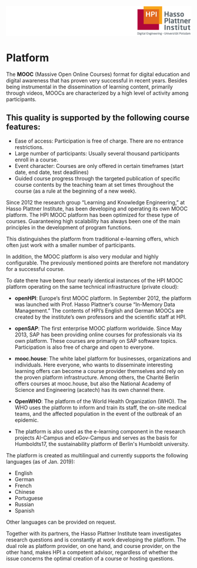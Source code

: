 ![HPI Logo](../img/HPI_Logo.png)

# Platform

The **MOOC** (Massive Open Online Courses) format for digital education and digital awareness that has proven very successful in recent years. Besides being instrumental in the dissemination of learning content, primarily through videos, MOOCs are characterized by a high level of activity among participants.  

## This quality is supported by the following course features:
* Ease of access: Participation is free of charge. There are no entrance restrictions. 
* Large number of participants: Usually several thousand participants enroll in a course. 
* Event character: Courses are only offered in certain timeframes (start date, end date, test deadlines)  
* Guided course progress through the targeted publication of specific course contents by the teaching team at set times throughout the course (as a rule at the beginning of a new week).  

Since 2012 the research group “Learning and Knowledge Engineering,” at Hasso Plattner Institute, has been developing and operating its own MOOC platform. The HPI MOOC platform has been optimized for these type of courses. Guaranteeing high scalability has always been one of the main principles in the development of program functions.  

This distinguishes the platform from traditional e-learning offers, which often just work with a smaller number of participants.  

In addition, the MOOC platform is also very modular and highly configurable. The previously mentioned points are therefore not mandatory for a successful course.  

To date there have been four nearly identical instances of the HPI MOOC platform operating on the same technical infrastructure (private cloud):  

* **openHPI**: Europe‘s first MOOC platform. In September 2012, the platform was launched with Prof. Hasso Plattner’s course “In-Memory Data Management.” The contents of HPI’s English and German MOOCs are created by the institute’s own professors and the scientific staff at HPI. 

* **openSAP**: The first enterprise MOOC platform worldwide. Since May 2013, SAP has been providing online courses for professionals via its own platform. These courses are primarily on SAP software topics. Participation is also free of charge and open to everyone.

* **mooc.house**: The white label platform for businesses, organizations and individuals. Here everyone, who wants to disseminate interesting learning offers can become a course provider themselves and rely on the proven platform infrastructure. Among others, the Charité Berlin offers courses at mooc.house, but also the National Academy of Science and Engineering (acatech) has its own channel there.

* **OpenWHO**: The platform of the World Health Organization (WHO). The WHO uses the platform to inform and train its staff, the on-site medical teams, and the affected population in the event of the outbreak of an epidemic.  

* The platform is also used as the e-learning component in the research projects AI-Campus and eGov-Campus and serves as the basis for Humboldts17, the sustainability platform of Berlin's Humboldt university.

The platform is created as multilingual and currently supports the following languages (as of Jan. 2019): 

* English 
* German 
* French 
* Chinese 
* Portuguese
* Russian
* Spanish

Other languages can be provided on request.  

Together with its partners, the Hasso Plattner Institute team investigates research questions and is constantly at work developing the platform. The dual role as platform provider, on one hand, and course provider, on the other hand, makes HPI a competent advisor, regardless of whether the issue concerns the optimal creation of a course or hosting questions.
